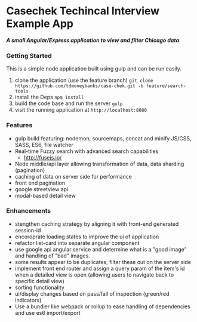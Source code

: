 # Casechek Techincal Interview Example App
***A small Angular/Express application to view and filter Chicago data***.

### Getting Started
This is a simple node application built using gulp and can be run easily.
1. clone the application (use the feature branch) `git clone https://github.com/tdmoneybanks/case-chek.git -b feature/search-tools`
2. install the Deps `npm install`
3. build the code base and run the server `gulp`
4. visit the running application at `http://localhost:8080`
### Features
* gulp build featuring: nodemon, sourcemaps, concat and minify JS/CSS, SASS, ES6, file watcher
* Real-time Fuzzy search with advanced search capabilities
    - http://fusejs.io/
* Node middle/api layer allowing transformation of data, data sharding (pagination)
* caching of data on server side for performance
* front end pagination
* google streetview api
* modal-based detail view

### Enhancements
* stengthen caching strategy by aligning it with front-end generated session-id
* encoroprate loading states to improve the ui of application
* refactor list-card into separate angular component
* use google api angular service and determine what is a "good image" and handling of "bad" images.
* some results appear to be duplicates, filter these out on the server side
* implement front end router and assign a query param of the item's id when a detailed view is open (allowing users to navigate back to specific detail view)
* sorting functionality
* ui/display changes based on pass/fail of inspection (green/red indicators)
* Use a bundler like webpack or rollup to ease handling of dependencies and use es6 import/export
